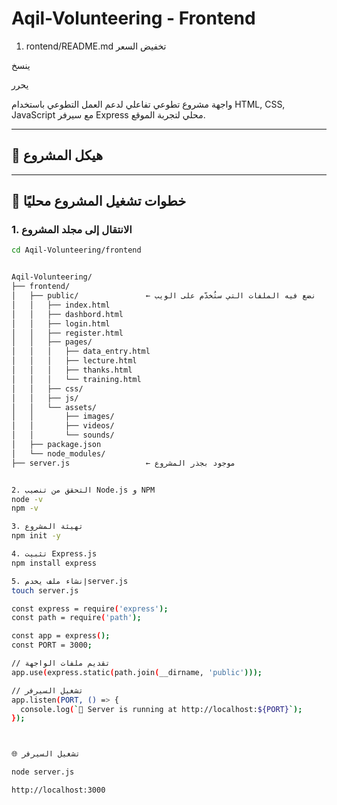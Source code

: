 # Aqil-Volunteering - Frontend

1. rontend/README.md
تخفيض السعر

ينسخ

يحرر


واجهة مشروع تطوعي تفاعلي لدعم العمل التطوعي باستخدام HTML, CSS, JavaScript مع سيرفر Express محلي لتجربة الموقع.

---

## 📁 هيكل المشروع


---

## 🚀 خطوات تشغيل المشروع محليًا

### 1. الانتقال إلى مجلد المشروع

```bash
cd Aqil-Volunteering/frontend


Aqil-Volunteering/
├── frontend/
│   ├── public/               ← نضع فيه الملفات التي ستُخدّم على الويب
│   │   ├── index.html
│   │   ├── dashbord.html
│   │   ├── login.html
│   │   ├── register.html
│   │   ├── pages/
│   │   │   ├── data_entry.html
│   │   │   ├── lecture.html
│   │   │   ├── thanks.html
│   │   │   └── training.html
│   │   ├── css/
│   │   ├── js/
│   │   └── assets/
│   │       ├── images/
│   │       ├── videos/
│   │       └── sounds/
│   ├── package.json
│   └── node_modules/
├── server.js                 ← موجود بجذر المشروع


2. التحقق من تنصيب Node.js و NPM
node -v
npm -v

3. تهيئة المشروع
npm init -y

4. تثبيت Express.js
npm install express

5. إنشاء ملف يخدمserver.js
touch server.js

const express = require('express');
const path = require('path');

const app = express();
const PORT = 3000;

// تقديم ملفات الواجهة
app.use(express.static(path.join(__dirname, 'public')));

// تشغيل السيرفر
app.listen(PORT, () => {
  console.log(`🚀 Server is running at http://localhost:${PORT}`);
});



🌐 تشغيل السيرفر

node server.js

http://localhost:3000


